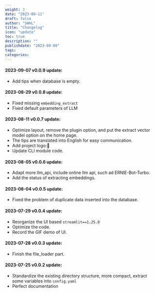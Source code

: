 ```yaml
---
weight: 3
date: "2023-09-11"
draft: false
author: "SWHL"
title: "Changelog"
icon: "update"
toc: true
description: ""
publishdate: "2023-09-08"
tags:
categories:
---
```



#### 2023-09-07 v0.0.9 update:
- Add tips when database is empty.

#### 2023-08-29 v0.0.8 update:
- Fixed missing `embedding_extract`
- Fixed default parameters of LLM

#### 2023-08-11 v0.0.7 update:
- Optimize layout, remove the plugin option, and put the extract vector model option on the home page.
- The tips are translated into English for easy communication.
- Add project logo:🧐
- Update CLI module code.

#### 2023-08-05 v0.0.6 update:
- Adapt more llm_api, include online llm api, such ad ERNIE-Bot-Turbo.
- Add the status of extracting embeddings.

#### 2023-08-04 v0.0.5 update:
- Fixed the problem of duplicate data inserted into the database.

#### 2023-07-29 v0.0.4 update:
- Reorganize the UI based `streamlit==1.25.0`
- Optimize the code.
- Record the GIF demo of UI.

#### 2023-07-28 v0.0.3 update:
- Finish the file_loader part.

#### 2023-07-25 v0.0.2 update:
- Standardize the existing directory structure, more compact, extract some variables into `config.yaml`
- Perfect documentation

